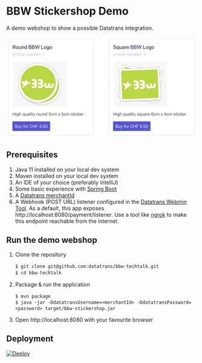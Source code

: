 # BBW Stickershop Demo
A demo webshop to show a possible Datatrans integration.

![Stickershop](shop.png)

##  Prerequisites
1. Java 11 installed on your local dev system
2. Maven installed on your local dev system
3. An IDE of your choice (preferably IntelliJ)
4. Some basic experience with [Spring Boot](https://spring.io/projects/spring-boot)
5. A [Datatrans merchantId](https://www.datatrans.ch/en/technics/test-account)
6. A Webhook (POST URL) listener configured in the [Datatrans Webmin Tool](https://admin.sandbox.datatrans.com).
As a default, this app exposes http://localhost:8080/payment/listener. Use a tool
like [ngrok](https://ngrok.com) to make this endpoint reachable from the internet.

## Run the demo webshop
1. Clone the repository
    ```zsh
    $ git clone git@github.com:datatrans/bbw-techtalk.git
    $ cd bbw-techtalk
    ```
2. Package & run the application
    ```
    $ mvn package
    $ java -jar -DdatatransUsername=<merchantId> -DdatatransPassword=<password> target/bbw-stickershop.jar
    ```
3. Open http://localhost:8080 with your favourite browser

## Deployment
[![Deploy](https://www.herokucdn.com/deploy/button.svg)](https://heroku.com/deploy)